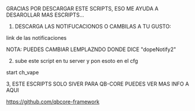 GRACIAS POR DESCARGAR ESTE SCRIPTS, ESO ME AYUDA A DESAROLLAR MAS ESCRIPTS...

1. DESCARGA LAS NOTIFUCACIONOS O CAMBILAS A TU GUSTO:

link de las notificaciones

NOTA: PUEDES CAMBIAR LEMPLAZNDO DONDE DICE "dopeNotify2"

2. sube este script en tu server y pon esoto en el cfg

start ch_vape

3, ESTE ESCRIPTS SOLO SIVER PARA QB-CORE PUEDES VER MAS INFO A AQUI

https://github.com/qbcore-framework
